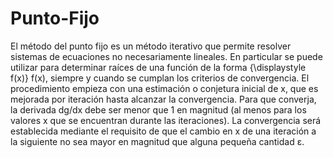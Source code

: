 # Punto-Fijo
El método del punto fijo es un método iterativo que permite resolver sistemas de ecuaciones no necesariamente lineales. En particular se puede utilizar para determinar raíces de una función de la forma {\displaystyle f(x)} f(x), siempre y cuando se cumplan los criterios de convergencia.
El procedimiento empieza con una estimación o conjetura inicial de x, que es mejorada por iteración hasta alcanzar la convergencia. Para que converja, la derivada dg/dx debe ser menor que 1 en magnitud (al menos para los valores x que se encuentran durante las iteraciones). La convergencia será establecida mediante el requisito de que el cambio en  x de una iteración a la siguiente no sea mayor en magnitud que alguna pequeña cantidad ε.
